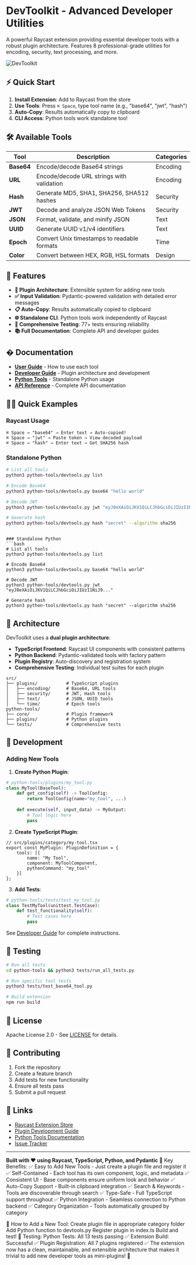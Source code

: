 # DevToolkit - Advanced Developer Utilities

A powerful Raycast extension providing essential developer tools with a robust plugin architecture. Features 8 professional-grade utilities for encoding, security, text processing, and more.

![DevToolkit](assets/extension-icon.png)

## ⚡ Quick Start

1. **Install Extension**: Add to Raycast from the store
2. **Use Tools**: Press `⌘ Space`, type tool name (e.g., "base64", "jwt", "hash")
3. **Auto-Copy**: Results automatically copy to clipboard
4. **CLI Access**: Python tools work standalone too!

## 🛠 Available Tools

| Tool | Description | Categories |
|------|-------------|------------|
| **Base64** | Encode/decode Base64 strings | Encoding |
| **URL** | Encode/decode URL strings with validation | Encoding |
| **Hash** | Generate MD5, SHA1, SHA256, SHA512 hashes | Security |
| **JWT** | Decode and analyze JSON Web Tokens | Security |
| **JSON** | Format, validate, and minify JSON | Text |
| **UUID** | Generate UUID v1/v4 identifiers | Text |
| **Epoch** | Convert Unix timestamps to readable formats | Time |
| **Color** | Convert between HEX, RGB, HSL formats | Design |

## 🚀 Features

- **🔄 Plugin Architecture**: Extensible system for adding new tools
- **✅ Input Validation**: Pydantic-powered validation with detailed error messages
- **📋 Auto-Copy**: Results automatically copied to clipboard
- **🌐 Standalone CLI**: Python tools work independently of Raycast
- **🧪 Comprehensive Testing**: 77+ tests ensuring reliability
- **📚 Full Documentation**: Complete API and developer guides

## � Documentation

- **[User Guide](docs/USER_GUIDE.md)** - How to use each tool
- **[Developer Guide](docs/DEVELOPER_GUIDE.md)** - Plugin architecture and development
- **[Python Tools](python-tools/README.md)** - Standalone Python usage
- **[API Reference](docs/api/)** - Complete API documentation

## 🏃‍♂️ Quick Examples

### Raycast Usage
```
⌘ Space → "base64" → Enter text → Auto-copied!
⌘ Space → "jwt" → Paste token → View decoded payload
⌘ Space → "hash" → Enter text → Get SHA256 hash
```

### Standalone Python
```bash
# List all tools
python3 python-tools/devtools.py list

# Encode Base64
python3 python-tools/devtools.py base64 "hello world"

# Decode JWT
python3 python-tools/devtools.py jwt "eyJ0eXAiOiJKV1QiLCJhbGciOiJIUzI1NiJ9..."

# Generate hash
python3 python-tools/devtools.py hash "secret" --algorithm sha256
```
```

### Standalone Python
```bash
# List all tools
python3 python-tools/devtools.py list

# Encode Base64
python3 python-tools/devtools.py base64 "hello world"

# Decode JWT
python3 python-tools/devtools.py jwt "eyJ0eXAiOiJKV1QiLCJhbGciOiJIUzI1NiJ9..."

# Generate hash
python3 python-tools/devtools.py hash "secret" --algorithm sha256
```

## 🧩 Architecture

DevToolkit uses a **dual plugin architecture**:

- **TypeScript Frontend**: Raycast UI components with consistent patterns
- **Python Backend**: Pydantic-validated tools with factory pattern
- **Plugin Registry**: Auto-discovery and registration system
- **Comprehensive Testing**: Individual test suites for each plugin

```
src/
├── plugins/           # TypeScript plugins
│   ├── encoding/      # Base64, URL tools
│   ├── security/      # JWT, Hash tools
│   ├── text/          # JSON, UUID tools
│   └── time/          # Epoch tools
python-tools/
├── core/              # Plugin framework
├── plugins/           # Python plugins
└── tests/             # Comprehensive tests
```

## 🔧 Development

### Adding New Tools

1. **Create Python Plugin**:
```python
# python-tools/plugins/my_tool.py
class MyTool(BaseTool):
    def get_config(self) -> ToolConfig:
        return ToolConfig(name="my_tool", ...)
    
    def execute(self, input_data) -> MyOutput:
        # Tool logic here
        pass
```

2. **Create TypeScript Plugin**:
```tsx
// src/plugins/category/my-tool.tsx
export const MyPlugin: PluginDefinition = {
    tools: [{
        name: "My Tool",
        component: MyToolComponent,
        pythonCommand: "my_tool"
    }]
};
```

3. **Add Tests**:
```python
# python-tools/tests/test_my_tool.py
class TestMyTool(unittest.TestCase):
    def test_functionality(self):
        # Test cases here
        pass
```

See [Developer Guide](docs/DEVELOPER_GUIDE.md) for complete instructions.

## 🧪 Testing

```bash
# Run all tests
cd python-tools && python3 tests/run_all_tests.py

# Run specific tool tests
python3 tests/test_base64_tool.py

# Build extension
npm run build
```

## 📄 License

Apache License 2.0 - See [LICENSE](LICENSE) for details.

## 🤝 Contributing

1. Fork the repository
2. Create a feature branch
3. Add tests for new functionality
4. Ensure all tests pass
5. Submit a pull request

## 🔗 Links

- [Raycast Extension Store](https://raycast.com/extensions)
- [Plugin Development Guide](docs/DEVELOPER_GUIDE.md)
- [Python Tools Documentation](python-tools/README.md)
- [Issue Tracker](https://github.com/your-username/devtoolkit/issues)

---

**Built with ❤️ using Raycast, TypeScript, Python, and Pydantic**
🚀 Key Benefits:
✅ Easy to Add New Tools - Just create a plugin file and register it
✅ Self-Contained - Each tool has its own component, logic, and metadata
✅ Consistent UI - Base components ensure uniform look and behavior
✅ Auto-Copy Support - Built-in clipboard integration
✅ Search & Keywords - Tools are discoverable through search
✅ Type-Safe - Full TypeScript support throughout
✅ Python Integration - Seamless connection to Python backend
✅ Category Organization - Tools automatically grouped by category

📝 How to Add a New Tool:
Create plugin file in appropriate category folder
Add Python function to devtools.py
Register plugin in index.ts
Build and test!
🧪 Testing:
Python Tests: All 13 tests passing ✅
Extension Build: Successful ✅
Plugin Registration: All 7 plugins registered ✅
The extension now has a clean, maintainable, and extensible architecture that makes it trivial to add new developer tools as mini-plugins! 🎯

